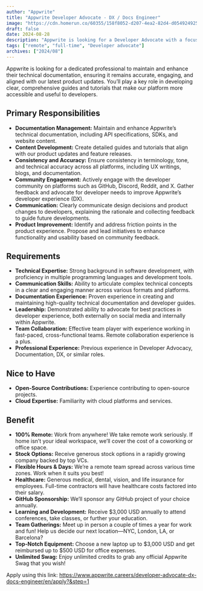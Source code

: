 ```yaml
---
author: "Appwrite"
title: "Appwrite Developer Advocate - DX / Docs Engineer"
image: "https://cdn.homerun.co/60355/158f8052-d207-4ea2-82d4-d05492492533.png"
draft: false
date: 2024-08-28
description: "Appwrite is looking for a Developer Advocate with a focus on DX / Docs Engineering. This role is designed for individuals who are passionate about improving the developer experience through comprehensive documentation, direct community engagement, and advocacy of developer needs. You will act as a bridge between Appwrite’s technical teams (engineering, design, devrel) and our global developer community, ensuring that our documentation and developer resources accurately reflect our product’s capabilities and developer needs."
tags: ["remote", "full-time", "Developer advocate"]
archives: ["2024/08"]
---
```


Appwrite is looking for a dedicated professional to maintain and enhance their technical documentation, ensuring it remains accurate, engaging, and aligned with our latest product updates. You’ll play a key role in developing clear, comprehensive guides and tutorials that make our platform more accessible and useful to developers.

## Primary Responsibilities

- **Documentation Management:** Maintain and enhance Appwrite’s technical documentation, including API specifications, SDKs, and website content.
- **Content Development:** Create detailed guides and tutorials that align with our product updates and feature releases.
- **Consistency and Accuracy:** Ensure consistency in terminology, tone, and technical accuracy across all platforms, including UX writings, blogs, and documentation.
- **Community Engagement:** Actively engage with the developer community on platforms such as GitHub, Discord, Reddit, and X. Gather feedback and advocate for developer needs to improve Appwrite’s developer experience (DX).
- **Communication:** Clearly communicate design decisions and product changes to developers, explaining the rationale and collecting feedback to guide future developments.
- **Product Improvement:** Identify and address friction points in the product experience. Propose and lead initiatives to enhance functionality and usability based on community feedback.

## Requirements

- **Technical Expertise:** Strong background in software development, with proficiency in multiple programming languages and development tools.
- **Communication Skills:** Ability to articulate complex technical concepts in a clear and engaging manner across various formats and platforms.
- **Documentation Experience:** Proven experience in creating and maintaining high-quality technical documentation and developer guides.
- **Leadership:** Demonstrated ability to advocate for best practices in developer experience, both externally on social media and internally within Appwrite.
- **Team Collaboration:** Effective team player with experience working in fast-paced, cross-functional teams. Remote collaboration experience is a plus.
- **Professional Experience:** Previous experience in Developer Advocacy, Documentation, DX, or similar roles.

## Nice to Have

- **Open-Source Contributions:** Experience contributing to open-source projects.
- **Cloud Expertise:** Familiarity with cloud platforms and services.

## Benefit

- **100% Remote:** Work from anywhere! We take remote work seriously. If home isn’t your ideal workspace, we’ll cover the cost of a coworking or office space.
- **Stock Options:** Receive generous stock options in a rapidly growing company backed by top VCs.
- **Flexible Hours & Days:** We’re a remote team spread across various time zones. Work when it suits you best!
- **Healthcare:** Generous medical, dental, vision, and life insurance for employees. Full-time contractors will have healthcare costs factored into their salary.
- **GitHub Sponsorship:** We’ll sponsor any GitHub project of your choice annually.
- **Learning and Development:** Receive $3,000 USD annually to attend conferences, take classes, or further your education.
- **Team Gatherings:** Meet up in person a couple of times a year for work and fun! Help us decide our next location—NYC, London, LA, or Barcelona?
- **Top-Notch Equipment:** Choose a new laptop up to $3,000 USD and get reimbursed up to $500 USD for office expenses.
- **Unlimited Swag:** Enjoy unlimited credits to grab any official Appwrite Swag that you wish!

Apply using this link: https://www.appwrite.careers/developer-advocate-dx-docs-engineer/en/apply?&step=1
